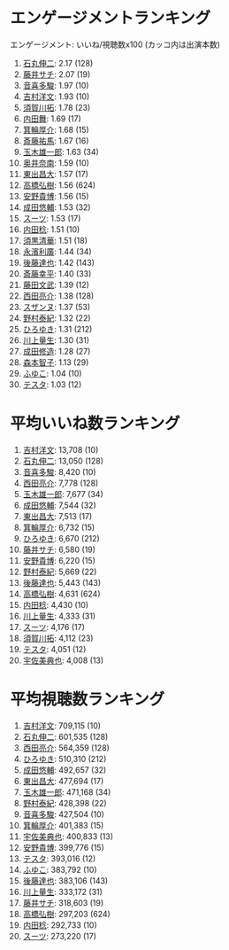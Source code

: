 # エンゲージメントランキング

 エンゲージメント: いいね/視聴数x100 (カッコ内は出演本数)

1. [石丸伸二](/rehacq_fan/people/石丸伸二): 2.17 (128)
1. [藤井サチ](/rehacq_fan/people/藤井サチ): 2.07 (19)
1. [音喜多駿](/rehacq_fan/people/音喜多駿): 1.97 (10)
1. [吉村洋文](/rehacq_fan/people/吉村洋文): 1.93 (10)
1. [須賀川拓](/rehacq_fan/people/須賀川拓): 1.78 (23)
1. [内田舞](/rehacq_fan/people/内田舞): 1.69 (17)
1. [箕輪厚介](/rehacq_fan/people/箕輪厚介): 1.68 (15)
1. [斎藤祐馬](/rehacq_fan/people/斎藤祐馬): 1.67 (16)
1. [玉木雄一郎](/rehacq_fan/people/玉木雄一郎): 1.63 (34)
1. [奥井奈南](/rehacq_fan/people/奥井奈南): 1.59 (10)
1. [東出昌大](/rehacq_fan/people/東出昌大): 1.57 (17)
1. [高橋弘樹](/rehacq_fan/people/高橋弘樹): 1.56 (624)
1. [安野貴博](/rehacq_fan/people/安野貴博): 1.56 (15)
1. [成田悠輔](/rehacq_fan/people/成田悠輔): 1.53 (32)
1. [スーツ](/rehacq_fan/people/スーツ): 1.53 (17)
1. [内田稔](/rehacq_fan/people/内田稔): 1.51 (10)
1. [須黒清華](/rehacq_fan/people/須黒清華): 1.51 (18)
1. [永濱利廣](/rehacq_fan/people/永濱利廣): 1.44 (34)
1. [後藤達也](/rehacq_fan/people/後藤達也): 1.42 (143)
1. [斎藤幸平](/rehacq_fan/people/斎藤幸平): 1.40 (33)
1. [藤田文武](/rehacq_fan/people/藤田文武): 1.39 (12)
1. [西田亮介](/rehacq_fan/people/西田亮介): 1.38 (128)
1. [スザンヌ](/rehacq_fan/people/スザンヌ): 1.37 (53)
1. [野村泰紀](/rehacq_fan/people/野村泰紀): 1.32 (22)
1. [ひろゆき](/rehacq_fan/people/ひろゆき): 1.31 (212)
1. [川上量生](/rehacq_fan/people/川上量生): 1.30 (31)
1. [成田修造](/rehacq_fan/people/成田修造): 1.28 (27)
1. [森本智子](/rehacq_fan/people/森本智子): 1.13 (29)
1. [ふゆこ](/rehacq_fan/people/ふゆこ): 1.04 (10)
1. [テスタ](/rehacq_fan/people/テスタ): 1.03 (12)


# 平均いいね数ランキング

1. [吉村洋文](/rehacq_fan/people/吉村洋文): 13,708 (10)
1. [石丸伸二](/rehacq_fan/people/石丸伸二): 13,050 (128)
1. [音喜多駿](/rehacq_fan/people/音喜多駿): 8,420 (10)
1. [西田亮介](/rehacq_fan/people/西田亮介): 7,778 (128)
1. [玉木雄一郎](/rehacq_fan/people/玉木雄一郎): 7,677 (34)
1. [成田悠輔](/rehacq_fan/people/成田悠輔): 7,544 (32)
1. [東出昌大](/rehacq_fan/people/東出昌大): 7,513 (17)
1. [箕輪厚介](/rehacq_fan/people/箕輪厚介): 6,732 (15)
1. [ひろゆき](/rehacq_fan/people/ひろゆき): 6,670 (212)
1. [藤井サチ](/rehacq_fan/people/藤井サチ): 6,580 (19)
1. [安野貴博](/rehacq_fan/people/安野貴博): 6,220 (15)
1. [野村泰紀](/rehacq_fan/people/野村泰紀): 5,669 (22)
1. [後藤達也](/rehacq_fan/people/後藤達也): 5,443 (143)
1. [高橋弘樹](/rehacq_fan/people/高橋弘樹): 4,631 (624)
1. [内田稔](/rehacq_fan/people/内田稔): 4,430 (10)
1. [川上量生](/rehacq_fan/people/川上量生): 4,333 (31)
1. [スーツ](/rehacq_fan/people/スーツ): 4,176 (17)
1. [須賀川拓](/rehacq_fan/people/須賀川拓): 4,112 (23)
1. [テスタ](/rehacq_fan/people/テスタ): 4,051 (12)
1. [宇佐美典也](/rehacq_fan/people/宇佐美典也): 4,008 (13)


# 平均視聴数ランキング

1. [吉村洋文](/rehacq_fan/people/吉村洋文): 709,115 (10)
1. [石丸伸二](/rehacq_fan/people/石丸伸二): 601,535 (128)
1. [西田亮介](/rehacq_fan/people/西田亮介): 564,359 (128)
1. [ひろゆき](/rehacq_fan/people/ひろゆき): 510,310 (212)
1. [成田悠輔](/rehacq_fan/people/成田悠輔): 492,657 (32)
1. [東出昌大](/rehacq_fan/people/東出昌大): 477,694 (17)
1. [玉木雄一郎](/rehacq_fan/people/玉木雄一郎): 471,168 (34)
1. [野村泰紀](/rehacq_fan/people/野村泰紀): 428,398 (22)
1. [音喜多駿](/rehacq_fan/people/音喜多駿): 427,504 (10)
1. [箕輪厚介](/rehacq_fan/people/箕輪厚介): 401,383 (15)
1. [宇佐美典也](/rehacq_fan/people/宇佐美典也): 400,833 (13)
1. [安野貴博](/rehacq_fan/people/安野貴博): 399,776 (15)
1. [テスタ](/rehacq_fan/people/テスタ): 393,016 (12)
1. [ふゆこ](/rehacq_fan/people/ふゆこ): 383,792 (10)
1. [後藤達也](/rehacq_fan/people/後藤達也): 383,106 (143)
1. [川上量生](/rehacq_fan/people/川上量生): 333,172 (31)
1. [藤井サチ](/rehacq_fan/people/藤井サチ): 318,603 (19)
1. [高橋弘樹](/rehacq_fan/people/高橋弘樹): 297,203 (624)
1. [内田稔](/rehacq_fan/people/内田稔): 292,733 (10)
1. [スーツ](/rehacq_fan/people/スーツ): 273,220 (17)
